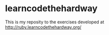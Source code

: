 learncodethehardway
===================

This is my reposity to the exercises developed at http://ruby.learncodethehardway.org/
